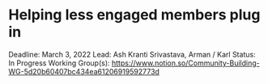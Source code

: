 # Helping less engaged members plug in

Deadline: March 3, 2022
Lead: Ash Kranti Srivastava, Arman / Karl
Status: In Progress
Working Group(s): https://www.notion.so/Community-Building-WG-5d20b60407bc434ea61206919592773d